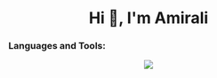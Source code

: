 <h1 align="center">Hi 👋, I'm Amirali</h1>

<p align="left">
</p>

<h3 align="left">Languages and Tools:</h3>
<p align="center"> 
  <a href="https://skillicons.dev">
    <img src="https://skillicons.dev/icons?i=git,html,css,bootstrap,php,laravel,mysql,postman" />
  </a>
</p>
